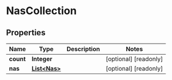 

# NasCollection

## Properties

Name | Type | Description | Notes
------------ | ------------- | ------------- | -------------
**count** | **Integer** |  |  [optional] [readonly]
**nas** | [**List&lt;Nas&gt;**](Nas.md) |  |  [optional] [readonly]



